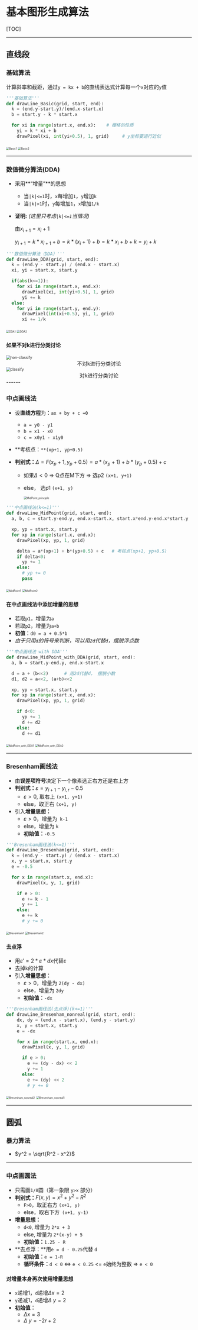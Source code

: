 # 基本图形生成算法

[TOC]

------

## 直线段

### 基础算法

计算斜率和截距，通过`y = kx + b`的直线表达式计算每一个`x`对应的`y`值

```python
'''基础算法'''
def drawLine_Basic(grid, start, end):
  k = (end.y-start.y)/(end.x-start.x)
  b = start.y - k * start.x

  for xi in range(start.x, end.x):    # 栅格的性质
    yi = k * xi + b
    drawPixel(xi, int(yi+0.5), 1, grid)     # y坐标要进行近似
```

<img src="ScreenShots/Line/Basic1.png" alt="Basic1" style="zoom:50%;" />

<img src="ScreenShots/Line/Basic2.png" alt="Basic2" style="zoom:50%;" />

------

### 数值微分算法(DDA)

- 采用**“增量”**的思想

  - 当`|k|<=1`时，`x`每增加`1`，`y`增加`k`
  - 当`|k|>1`时，`y`每增加`1`，`x`增加`1/k`

- **证明:** *(这里只考虑`|k|<=1`当情况)*

  由$x_{i+1} = x_{i} + 1$

  $y_{i+1} = k*x_{i+1} + b = k*(x_{i}+1) + b = k*x_{i} + b + k = y_{i} + k$

```python
'''数值微分算法（DDA）'''
def drawLine_DDA(grid, start, end):
  k = (end.y - start.y) / (end.x - start.x)
  xi, yi = start.x, start.y

  if(abs(k<=1)):
    for xi in range(start.x, end.x):
      drawPixel(xi, int(yi+0.5), 1, grid)
      yi += k
  else:
    for yi in range(start.y, end.y):
      drawPixel(int(xi+0.5), yi, 1, grid)
      xi += 1/k
```

<img src="ScreenShots/Line/DDA1.png" alt="DDA1" style="zoom:50%;" />

<img src="ScreenShots/Line/DDA2.png" alt="DDA2" style="zoom:50%;" />

#### 如果不对k进行分类讨论

<img src="ScreenShots/Line/non-classify.png" alt="non-classify" style="zoom:72%;" />

<center>不对k进行分类讨论</center>
<img src="ScreenShots/Line/classify.png" alt="classify" style="zoom:72%;" />

<center>对k进行分类讨论</center>
------

### 中点画线法

- 设**直线方程**为：`ax + by + c =0`

  - `a = y0 - y1`
  - `b = x1 - x0`
  - `c = x0y1 - x1y0`

- **考核点：`**(xp+1, yp+0.5)`

- **判别式：**$\Delta = F(x_p+1, y_p+0.5) = a*(x_p+1) + b*(y_p+0.5) + c$

  - 如果$\Delta<0$ => Q点在M下方 => 选p2 `(x+1, y+1)`

  - else， 选p1 `(x+1, y)`

    <img src="ScreenShots/Line/MidPoint_principle.jpeg" alt="MidPoint_principle" style="zoom:50%;" />

```python
'''中点画线法(k<=1)'''
def drwaLine_MidPoint(grid, start, end):
  a, b, c = start.y-end.y, end.x-start.x, start.x*end.y-end.x*start.y

  xp, yp = start.x, start.y
  for xp in range(start.x, end.x):
    drawPixel(xp, yp, 1, grid)

    delta = a*(xp+1) + b*(yp+0.5) + c   # 考核点(xp+1, yp+0.5)
    if delta<0:
      yp += 1
    else:
      # yp += 0
      pass
```

<img src="ScreenShots/Line/MidPoint1.png" alt="MidPoint1" style="zoom:50%;" />

<img src="ScreenShots/Line/MidPoint2.png" alt="MidPoint2" style="zoom:50%;" />

#### 在中点画线法中添加增量的思想

- 若取`p1`，增量为`a`
- 若取`p2`，增量为`a+b`
- **初值**：`d0 = a + 0.5*b`
- *由于只用`d`的符号来判断，可以用`2d`代替`d`，摆脱浮点数*

```python
'''中点画线法 with DDA'''
def drawLine_MidPoint_with_DDA(grid, start, end):
  a, b = start.y-end.y, end.x-start.x

  d = a + (b<<2)      # 用2d代替d， 摆脱小数
  d1, d2 = a<<2, (a+b)<<2

  xp, yp = start.x, start.y
  for xp in range(start.x, end.x):
    drawPixel(xp, yp, 1, grid)

    if d<0:
      yp += 1
      d += d2
    else:
      d += d1
```

<img src="ScreenShots/Line/MidPoint_with_DDA1.png" alt="MidPoint_with_DDA1" style="zoom:50%;" />

<img src="ScreenShots/Line/MidPoint_with_DDA2.png" alt="MidPoint_with_DDA2" style="zoom:50%;" />

------

### Bresenham画线法

- 由**误差项符号**决定下一个像素选正右方还是右上方
- **判别式：**$\varepsilon = y_{i+1} - y_{i,r} - 0.5$
  - $\varepsilon > 0$, 取右上 `(x+1, y+1)`
  - else，取正右 `(x+1, y)`
- 引入**增量思想：**
  - $\varepsilon > 0$，增量为` k-1`
  - else，增量为 `k`
  - **初始值：**`-0.5`

```python
'''Bresenham画线法(k<=1)'''
def drawLine_Bresenham(grid, start, end):
  k = (end.y - start.y) / (end.x - start.x)
  x, y = start.x, start.y
  e = -0.5

  for x in range(start.x, end.x):
    drawPixel(x, y, 1, grid)

    if e > 0:
      e += k - 1
      y += 1
    else:
      e += k
      # y += 0
```

<img src="ScreenShots/Line/Bresenham1.png" alt="Bresenham1" style="zoom:50%;" />

<img src="ScreenShots/Line/Bresenham2.png" alt="Bresenham2" style="zoom:50%;" />

#### 去点浮

- 用$\varepsilon' = 2 * \varepsilon * dx$代替$\varepsilon$
- 去掉`k`的计算
- 引入**增量思想：**
  - $\varepsilon > 0$，增量为 `2(dy - dx)`
  - else，增量为 `2dy`
  - **初始值**：`-dx`

```python
'''Bresenham画线法(去点浮)(k<=1)'''
def drawLine_Bresenham_nonreal(grid, start, end):
    dx, dy = (end.x - start.x), (end.y - start.y)
    x, y = start.x, start.y
    e = -dx

    for x in range(start.x, end.x):
      drawPixel(x, y, 1, grid)

      if e > 0:
        e += (dy - dx) << 2
        y += 1
      else:
        e += (dy) << 2
        # y += 0
```

<img src="ScreenShots/Line/Bresenham_nonreal2.png" alt="Bresenham_nonreal2" style="zoom:50%;" />

<img src="ScreenShots/Line/Bresenham_nonreal1.png" alt="Bresenham_nonreal1" style="zoom:50%;" />

------

## 圆弧

### 暴力算法

- $y^2 = \sqrt{R^2 - x^2}$

------

### 中点画圆法

- 只需画`1/8`圆（第一象限 `y>x` 部分）
- **判别式：**$F(x,y) = x^2 + y^2 - R^2$
  - `F>0`，取正右方 `(x+1, y)`
  - else，取右下方` (x+1, y-1)`
- **增量思想：**
  - `d<0`, 增量为 `2*x + 3`
  - else, 增量为 `2*(x-y) + 5`
  - **初始值：**`1.25 - R`
- **去点浮：**用`e = d - 0.25`代替 `d`
  - **初始值：**`e = 1-R`
  - **循环条件：**`d < 0` <=> `e < 0.25` <= `e`始终为整数 => `e < 0`



#### 对增量本身再次使用增量思想

- `x`递增1，`d`递增$\Delta x = 2$
- `y`递减1，`d`递增$\Delta\ y = 2$
- **初始值：**
  - $\Delta x = 3$
  - $\Delta\ y = -2r + 2$